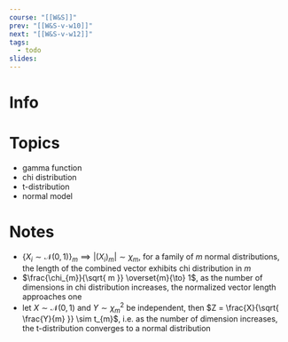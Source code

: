 ```yaml
---
course: "[[W&S]]"
prev: "[[W&S-v-w10]]"
next: "[[W&S-v-w12]]"
tags:
  - todo
slides:
---
```



# Info


# Topics
- gamma function
- chi distribution
- t-distribution
- normal model


# Notes
- $\{ X_{i} \sim \mathcal{N}(0, 1)\}_{m} \implies |(X_{i})_{m}| \sim \chi_{m}$, for a family of $m$ normal distributions, the length of the combined vector exhibits chi distribution in $m$
- $\frac{\chi_{m}}{\sqrt{ m }} \overset{m}{\to} 1$, as the number of dimensions in chi distribution increases, the normalized vector length approaches one
- let $X \sim \mathcal{N}(0,1)$ and $Y \sim \chi^{2}_{m}$ be independent, then $Z = \frac{X}{\sqrt{ \frac{Y}{m} }} \sim t_{m}$, i.e. as the number of dimension increases, the t-distribution converges to a normal distribution
